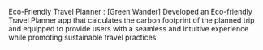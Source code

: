 Eco-Friendly Travel Planner : [Green Wander]
Developed an Eco-friendly Travel Planner app that calculates the carbon footprint of the planned trip and equipped to provide users with a seamless and intuitive experience while promoting sustainable travel practices



